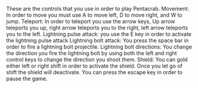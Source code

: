 These are the controls that you use in order to play Pentacrab.
Movement: In order to move you must use A to move left, D to move right, and W to jump.
Teleport: In order to teleport you use the arrow keys, Up arrow teleports you up, right arrow teleports you to the right, left arrow teleports you to the left.
Lightning pulse attack: you use the E key in order to activate the lightning pulse attack
Lightning bolt attack: You press the space bar in order to fire a lightning bolt projectile.
Lightning bolt directions: You change the direction you fire the lightning bolt by using both the left and right control keys to change the direction you shoot them.
Shield: You can gold either left or right shift in order to activate the shield. Once you let go of shift the shield will deactivate.
You can press the escape key in order to pause the game.
